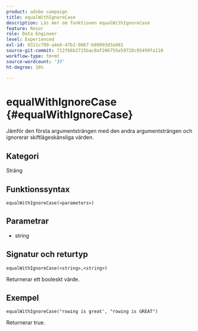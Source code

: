 ```yaml
---
product: adobe campaign
title: equalWithIgnoreCase
description: Läs mer om funktionen equalWithIgnoreCase
feature: Resor
role: Data Engineer
level: Experienced
exl-id: 9311c799-a4e6-47b3-9867-b09093d3a981
source-git-commit: 712f66b2715bac0af206755e59728c95499fa110
workflow-type: tm+mt
source-wordcount: '37'
ht-degree: 16%

---
```


# equalWithIgnoreCase {#equalWithIgnoreCase}

Jämför den första argumentsträngen med den andra argumentsträngen och ignorerar skiftlägeskänsliga värden.

## Kategori

Sträng

## Funktionssyntax

`equalWithIgnoreCase(<parameters>)`

## Parametrar

* string

## Signatur och returtyp

`equalWithIgnoreCase(<string>,<string>)`

Returnerar ett booleskt värde.

## Exempel

`equalWithIgnoreCase("rowing is great', "rowing is GREAT")`

Returnerar true.
